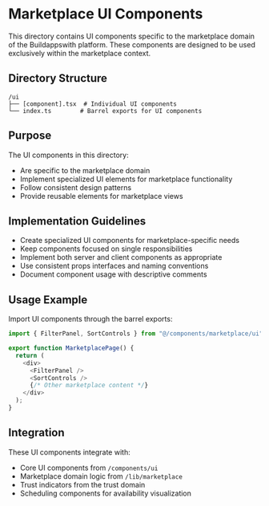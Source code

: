 # Marketplace UI Components

This directory contains UI components specific to the marketplace domain of the Buildappswith platform. These components are designed to be used exclusively within the marketplace context.

## Directory Structure

```
/ui
├── [component].tsx  # Individual UI components
└── index.ts        # Barrel exports for UI components
```

## Purpose

The UI components in this directory:

- Are specific to the marketplace domain
- Implement specialized UI elements for marketplace functionality
- Follow consistent design patterns
- Provide reusable elements for marketplace views

## Implementation Guidelines

- Create specialized UI components for marketplace-specific needs
- Keep components focused on single responsibilities
- Implement both server and client components as appropriate
- Use consistent props interfaces and naming conventions
- Document component usage with descriptive comments

## Usage Example

Import UI components through the barrel exports:

```typescript
import { FilterPanel, SortControls } from "@/components/marketplace/ui";

export function MarketplacePage() {
  return (
    <div>
      <FilterPanel />
      <SortControls />
      {/* Other marketplace content */}
    </div>
  );
}
```

## Integration

These UI components integrate with:
- Core UI components from `/components/ui`
- Marketplace domain logic from `/lib/marketplace`
- Trust indicators from the trust domain
- Scheduling components for availability visualization